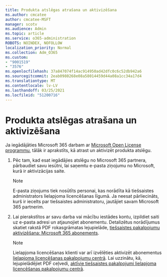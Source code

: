 ```yaml
---
title: Produkta atslēgas atrašana un aktivizēšana
ms.author: cmcatee
author: cmcatee-MSFT
manager: scotv
ms.audience: Admin
ms.topic: article
ms.service: o365-administration
ROBOTS: NOINDEX, NOFOLLOW
localization_priority: Normal
ms.collection: Adm_O365
ms.custom:
- "9001519"
- "3576"
ms.openlocfilehash: 37a847074f14ac914950ad42dfc0c6c52db942a6
ms.sourcegitcommit: 2eab0980268e08a58014459d44a08a1cc34a17d4
ms.translationtype: MT
ms.contentlocale: lv-LV
ms.lasthandoff: 03/25/2021
ms.locfileid: "51200716"
---
```

# <a name="find-and-activate-my-product-key"></a>Produkta atslēgas atrašana un aktivizēšana

Ja iegādājāties Microsoft 365 darbam ar [Microsoft Open License programmu](https://go.microsoft.com/fwlink/p/?LinkID=613298), tālāk ir aprakstīts, kā atrast un aktivizēt produkta atslēgu.

1. Pēc tam, kad esat iegādājies atslēgu no Microsoft 365 partnera, pārbaudiet savu iesūtni, lai saņemtu e-pasta ziņojumu no Microsoft, kurā ir aktivizācijas saite.

    > [!NOTE]
    > E-pasta ziņojums tiek nosūtīts personai, kas norādīta kā tiešsaistes administrators lielapjoma licencēšanas līgumā. Ja neesat pārliecināts, kurš ir iecelts par tiešsaistes administratoru, jautājiet savam Microsoft 365 partnerim.
1. Lai pierakstītos ar savu darba vai mācību iestādes kontu, izpildiet saiti uz e-pasta adresi un atjaunojiet abonementu. Detalizētus norādījumus skatiet rakstā PDF rokasgrāmatas lejupielāde, [tiešsaistes pakalpojumu aktivizēšana: Microsoft 365 abonements](https://go.microsoft.com/fwlink/p/?LinkId=618100).

    > [!NOTE]
    > Lielapjoma licencēšanas klienti var arī izvēlēties aktivizēt abonementus [lielapjoma licencēšanas pakalpojumu centrā](https://go.microsoft.com/fwlink/p/?LinkID=282016). Lai uzzinātu, kā, lejupielādējiet PDF ceļvedi, [aktīvie tiešsaistes pakalpojumi lielapjoma licencēšanas pakalpojumu centrā](https://go.microsoft.com/fwlink/p/?LinkId=618096).